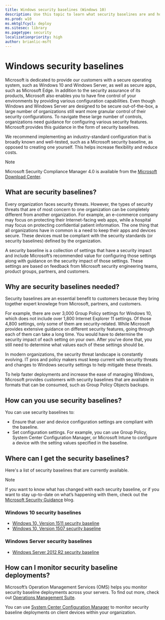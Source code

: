 ```yaml
---
title: Windows security baselines (Windows 10)
description: Use this topic to learn what security baselines are and how you can use them in your organization to help keep your devices secure.
ms.prod: w10
ms.mktglfcycl: deploy
ms.sitesec: library
ms.pagetype: security
localizationpriority: high
author: brianlic-msft
---
```


# Windows security baselines

Microsoft is dedicated to provide our customers with a secure operating system, such as Windows 10 and Windows Server, as well as secure apps, such as Microsoft Edge. In addition to the security assurance of its products, Microsoft also enables you to have fine control of your environments by providing various configuration capabilities. Even though Windows and Windows Server are designed to be secure out-of-the-box, a large number of organizations still want more granular control of their security configurations. To navigate these large number of controls, organizations need guidance for configuring various security features. Microsoft provides this guidance in the form of security baselines.

We recommend implementing an industry-standard configuration that is broadly known and well-tested, such as a Microsoft security baseline, as opposed to creating one yourself. This helps increase flexibility and reduce costs.

 > [!NOTE]  
 > Microsoft Security Compliance Manager 4.0 is available from the [Microsoft Download Center](https://www.microsoft.com/en-us/download/details.aspx?id=53353).  

## What are security baselines?

Every organization faces security threats. However, the types of security threats that are of most concern to one organization can be completely different from another organization. For example, an e-commerce company may focus on protecting their Internet-facing web apps, while a hospital may focus on protecting confidential patient information. The one thing that all organizations have in common is a need to keep their apps and devices secure. These devices must be compliant with the security standards (or security baselines) defined by the organization.

A security baseline is a collection of settings that have a security impact and include Microsoft’s recommended value for configuring those settings along with guidance on the security impact of those settings. These settings are based on feedback from Microsoft security engineering teams, product groups, partners, and 
customers.  

## Why are security baselines needed?

Security baselines are an essential benefit to customers because they bring together expert knowlege from Microsoft, partners, and customers.

For example, there are over 3,000 Group Policy settings for Windows 10, which does not include over 1,800 Internet Explorer 11 settings. Of those 4,800 settings, only some of them are security-related. While Microsoft provides extensive guidance on different security features, going through each of them can take a long time. You would have to determine the security impact of each setting on your own. After you've done that, you still need to determine what values each of these settings should be. 

In modern organizations, the security threat landscape is constantly evolving. IT pros and policy makers must keep current with security threats and changes to Windows security settings to help mitigate these threats. 

To help faster deployments and increase the ease of managing Windows, Microsoft provides customers with security baselines that are available in formats that can be consumed, such as Group Policy Objects backups.
 
## How can you use security baselines?
 
 You can use security baselines to:
 
 - Ensure that user and device configuration settings are compliant with the baseline. 
 - Set configuration settings. For example, you can use Group Policy, System Center Configuration Manager, or Microsoft Intune to configure a device with the setting values specified in the baseline. 
 
## Where can I get the security baselines?
 
 Here's a list of security baselines that are currently available.

 > [!NOTE]  
 > If you want to know what has changed with each security baseline, or if you want to stay up-to-date on what’s happening with them, check out the [Microsoft Security Guidance](http://blogs.technet.microsoft.com/secguide) blog.

### Windows 10 security baselines
 
 -  [Windows 10, Version 1511 security baseline](http://go.microsoft.com/fwlink/p/?LinkID=799381)
 -  [Windows 10, Version 1507 security baseline](http://go.microsoft.com/fwlink/p/?LinkID=799380)


### Windows Server security baselines

 -  [Windows Server 2012 R2 security baseline](http://go.microsoft.com/fwlink/p/?LinkID=799382)

## How can I monitor security baseline deployments?

Microsoft’s Operation Management Services (OMS) helps you monitor security baseline deployments across your servers. To find out more, check out [Operations Management Suite](https://aka.ms/omssecscm).

You can use [System Center Configuration Manager](https://www.microsoft.com/cloud-platform/system-center-configuration-manager) to monitor security baseline deployments on client devices within your organization.
 